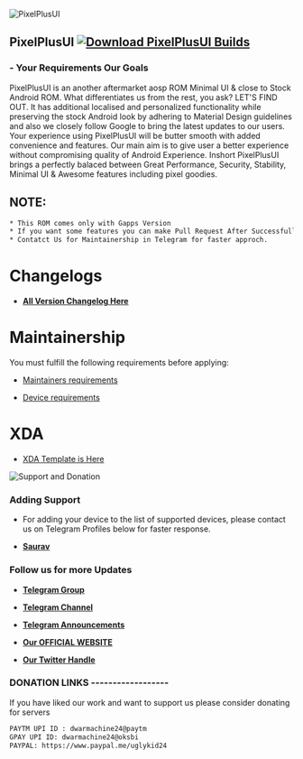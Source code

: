 ![PixelPlusUI](https://i.imgur.com/YoZBnPt.jpg "PixelPlusUI")


## PixelPlusUI [![Download PixelPlusUI Builds](https://img.shields.io/sourceforge/dt/pixelplusui-project.svg)](https://sourceforge.net/projects/pixelplusui-project/files/eleven/)
### - Your Requirements Our Goals

PixelPlusUI is an another aftermarket aosp ROM Minimal UI & close to Stock Android ROM. What differentiates us from the rest, you ask? LET'S FIND OUT. It has additional localised and personalized functionality while preserving the stock Android look by adhering to Material Design guidelines and also we closely follow Google to bring the latest updates to our users. Your experience using PixelPlusUI will be butter smooth with added convenience and features. Our main aim is to give user a better experience without compromising quality of Android Experience. Inshort PixelPlusUI brings a perfectly balaced between Great Performance, Security, Stability, Minimal UI & Awesome features including pixel goodies.

## NOTE: 

```bash
* This ROM comes only with Gapps Version
* If you want some features you can make Pull Request After Successfully Testing
* Contatct Us for Maintainership in Telegram for faster approch.
```

# Changelogs
 * [**All Version Changelog Here**](https://ppui.site/changelog)


# Maintainership 

You must fulfill the following requirements before applying:

- [Maintainers requirements](https://github.com/PixelPlusUI-SnowCone/Documentation/blob/twelve/maintainers_requirements.md)

- [Device requirements](https://github.com/PixelPlusUI-SnowCone/Documentation/blob/twelve/device_requirements.md)

# XDA 

- [XDA Template is Here](https://github.com/PixelPlusUI-SnowCone/Documentation/blob/twelve/ppui_xda.txt)


![Support and Donation](https://i.imgur.com/vfXdZIO.png "Support and Donation")

### Adding Support
 - For adding your device to the list of supported devices, please contact us on Telegram Profiles below for faster response.
 * [**Saurav**](https://t.me/ugly_kid_af)

### Follow  us for more Updates
 * [**Telegram Group**](https://t.me/ppuichat)
 * [**Telegram Channel**](https://t.me/ppuich)
 * [**Telegram Announcements**](https://t.me/ppuinews)

 * [**Our OFFICIAL WEBSITE**](https://ppui.site/home)
 * [**Our Twitter Handle**](https://twitter.com/pixelplusui)

### DONATION LINKS ------------------

If you have liked our work and want to support us please consider donating for servers

```bash
PAYTM UPI ID : dwarmachine24@paytm
GPAY UPI ID: dwarmachine24@oksbi
PAYPAL: https://www.paypal.me/uglykid24
```

